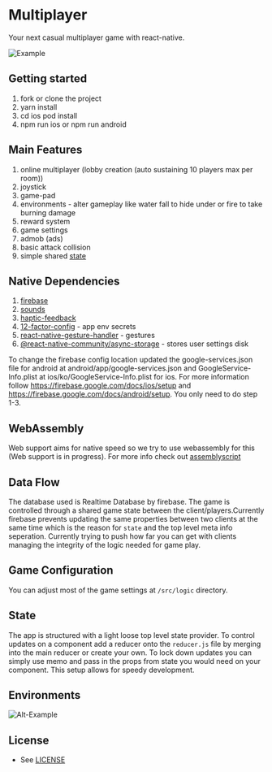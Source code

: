 # Multiplayer

Your next casual multiplayer game with react-native.

![Example](https://i.imgur.com/iV3BHUu.gif)

## Getting started

1. fork or clone the project
2. yarn install
3. cd ios pod install
4. npm run ios or npm run android

## Main Features

1. online multiplayer (lobby creation (auto sustaining 10 players max per room))
2. joystick
3. game-pad
4. environments - alter gameplay like water fall to hide under or fire to take burning damage
5. reward system
6. game settings
7. admob (ads)
8. basic attack collision
9. simple shared [state](https://github.com/jeffreymendez1993/react-estate)

## Native Dependencies

1. [firebase](https://invertase.io/oss/react-native-firebase)
2. [sounds](https://github.com/zmxv/react-native-sound)
3. [haptic-feedback](https://github.com/milk-and-cookies-io/react-native-haptic-feedback)
4. [12-factor-config](react-native-config) - app env secrets
5. [react-native-gesture-handler](react-native-gesture-handler) - gestures
6. [@react-native-community/async-storage](@react-native-community/async-storage) - stores user settings disk

To change the firebase config location updated the google-services.json file for android at android/app/google-services.json and GoogleService-Info.plist at ios/ko/GoogleService-Info.plist for ios. For more information follow https://firebase.google.com/docs/ios/setup and https://firebase.google.com/docs/android/setup. You only need to do step 1-3.

## WebAssembly

Web support aims for native speed so we try to use webassembly for this (Web support is in progress).
For more info check out [assemblyscript](https://github.com/AssemblyScript/assemblyscript)

## Data Flow

The database used is Realtime Database by firebase. The game is controlled through a shared game state between the client/players.Currently firebase prevents updating the same properties between two clients at the same time which is the reason for `state` and the top level meta info seperation.
Currently trying to push how far you can get with clients managing the integrity of the logic needed for game play.

## Game Configuration

You can adjust most of the game settings at `/src/logic` directory.

## State

The app is structured with a light loose top level state provider. To control updates on a component add a reducer onto the `reducer.js` file by merging into the main reducer or create your own. To lock down updates you can simply use memo and pass in the props from state you would need on your component. This setup allows for speedy development.

## Environments

![Alt-Example](https://i.imgur.com/3ON1XUJ.gif)

## License

- See [LICENSE](/LICENSE)

